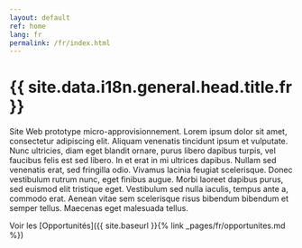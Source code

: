 ```yaml
---
layout: default
ref: home
lang: fr
permalink: /fr/index.html
---
```


<h1 property="name" id="wb-cont">{{ site.data.i18n.general.head.title.fr }}</h1>

Site Web prototype micro-approvisionnement.
Lorem ipsum dolor sit amet, consectetur adipiscing elit.
Aliquam venenatis tincidunt ipsum et vulputate.
Nunc ultricies, diam eget blandit ornare, purus libero dapibus turpis, vel faucibus felis est sed libero.
In et erat in mi ultrices dapibus. Nullam sed venenatis erat, sed fringilla odio.
Vivamus lacinia feugiat scelerisque. Donec vestibulum rutrum nunc, eget finibus augue.
Morbi laoreet dapibus purus, sed euismod elit tristique eget.
Vestibulum sed nulla iaculis, tempus ante a, commodo erat.
Aenean vitae sem scelerisque risus bibendum bibendum et semper tellus.
Maecenas eget malesuada tellus.

Voir les [Opportunités]({{ site.baseurl }}{% link _pages/fr/opportunites.md %})
